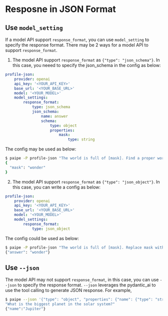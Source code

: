 # Resposne in JSON Format

## Use `model_setting`

If a model API support `response_format`, you can use `model_setting` to specify the response format. There may be 2 ways for a model API to support `response_format`.

1. The model API support `response_format` as `{"type": "json_schema"}`. In this case, you neeed to specify the json_schema in the config as below:

```paipe.yaml
profile-json:
    provider: openai
    api_key: '<YOUR_API_KEY>'
    base_url: '<YOUR_BASE_URL>'
    model: '<YOUR_MODEL>'
    model_settings:
        response_format:
            type: json_schema
            json_schema:
                name: answer
                schema:
                    type: object
                    properties:
                        mask:
                            type: string
```

The config may be used as below:

```bash
$ paipe -P profile-json "The world is full of [mask]. Find a proper word to fill the mask."
{
  "mask": "wonder"
}
```

2. The model API support `response_format` as `{"type": "json_object"}`. In this case, you can write a config as below:

```paipe.yaml
profile-json:
    provider: openai
    api_key: '<YOUR_API_KEY>'
    base_url: '<YOUR_BASE_URL>'
    model: '<YOUR_MODEL>'
    model_settings:
        response_format:
            type: json_object
```

The config could be used as below:

```bash
$ paipe -P profile-json "The world is full of [mask]. Replace mask with proper word, return in JSON format {\"answer\": \"<ANSWER>\"}"
{"answer": "wonder"}
```

## Use `--json`

The model API may not support `response_format`, in this case, you can use `--json` to specify the response format. `--json` leverages the pydantic_ai to use the tool calling to generate JSON response. For example, 

```bash
$ paipe --json '{"type": "object", "properties": {"name": {"type": "string"}}}' \
"What is the biggest planet in the solar system?"
{"name":"Jupiter"}
```